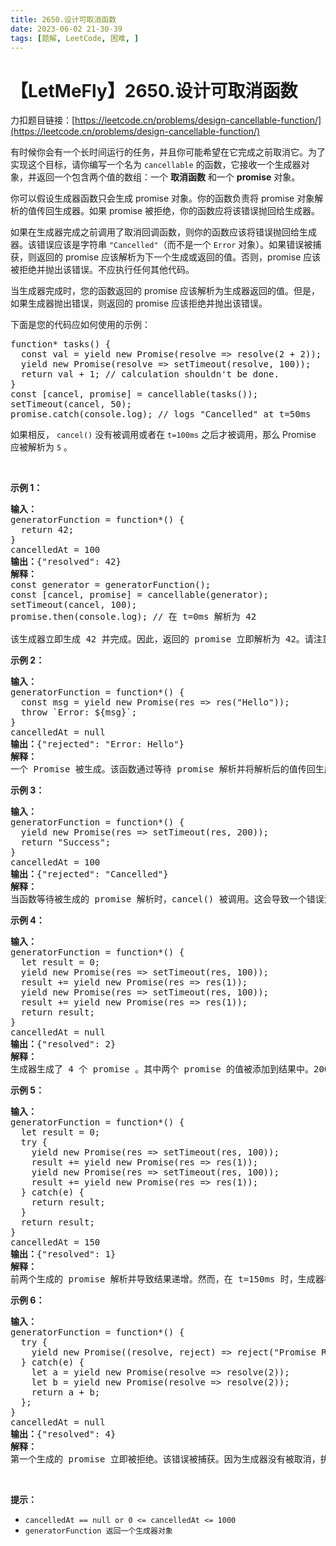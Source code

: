 ```yaml
---
title: 2650.设计可取消函数
date: 2023-06-02 21-30-39
tags: [题解, LeetCode, 困难, ]
---
```


# 【LetMeFly】2650.设计可取消函数

力扣题目链接：[https://leetcode.cn/problems/design-cancellable-function/](https://leetcode.cn/problems/design-cancellable-function/)

<p>有时候你会有一个长时间运行的任务，并且你可能希望在它完成之前取消它。为了实现这个目标，请你编写一个名为 <code>cancellable</code> 的函数，它接收一个生成器对象，并返回一个包含两个值的数组：一个 <strong>取消函数</strong> 和一个 <strong>promise</strong> 对象。</p>

<p>你可以假设生成器函数只会生成 promise 对象。你的函数负责将 promise 对象解析的值传回生成器。如果 promise 被拒绝，你的函数应将该错误抛回给生成器。</p>

<p>如果在生成器完成之前调用了取消回调函数，则你的函数应该将错误抛回给生成器。该错误应该是字符串 <code>"Cancelled"</code>（而不是一个 <code>Error</code> 对象）。如果错误被捕获，则返回的 promise 应该解析为下一个生成或返回的值。否则，promise 应该被拒绝并抛出该错误。不应执行任何其他代码。</p>

<p>当生成器完成时，您的函数返回的 promise 应该解析为生成器返回的值。但是，如果生成器抛出错误，则返回的 promise 应该拒绝并抛出该错误。</p>

<p>下面是您的代码应如何使用的示例：</p>

<pre>
function* tasks() {
  const val = yield new Promise(resolve =&gt; resolve(2 + 2));
  yield new Promise(resolve =&gt; setTimeout(resolve, 100));
  return val + 1; // calculation shouldn't be done.
}
const [cancel, promise] = cancellable(tasks());
setTimeout(cancel, 50);
promise.catch(console.log); // logs "Cancelled" at t=50ms
</pre>

<p>如果相反， <code>cancel()</code> 没有被调用或者在 <code>t=100ms</code> 之后才被调用，那么 Promise 应被解析为 <code>5</code> 。</p>

<p>&nbsp;</p>

<p><strong>示例 1：</strong></p>

<pre>
<b>输入：</b>
generatorFunction = function*() { 
&nbsp; return 42; 
}
cancelledAt = 100
<b>输出：</b>{"resolved": 42}
<strong>解释：</strong>
const generator = generatorFunction();
const [cancel, promise] = cancellable(generator);
setTimeout(cancel, 100);
promise.then(console.log); // 在 t=0ms 解析为 42

该生成器立即生成 42 并完成。因此，返回的 promise 立即解析为 42。请注意，取消已经完成的生成器没有任何作用。
</pre>

<p><strong>示例 2：</strong></p>

<pre>
<strong>输入：</strong>
generatorFunction = function*() { 
&nbsp; const msg = yield new Promise(res =&gt; res("Hello")); 
&nbsp; throw `Error: ${msg}`; 
}
cancelledAt = null
<b>输出：</b>{"rejected": "Error: Hello"}
<strong>解释：</strong>
一个 Promise 被生成。该函数通过等待 promise 解析并将解析后的值传回生成器来处理它。然后抛出一个错误，这会导致 promise 被同样抛出的错误拒绝。
</pre>

<p><strong>示例 3：</strong></p>

<pre>
<b>输入：</b>
generatorFunction = function*() { 
&nbsp; yield new Promise(res =&gt; setTimeout(res, 200)); 
&nbsp; return "Success"; 
}
cancelledAt = 100
<b>输出：</b>{"rejected": "Cancelled"}
<strong>解释：</strong>
当函数等待被生成的 promise 解析时，cancel() 被调用。这会导致一个错误消息被发送回生成器。由于这个错误没有被捕获，返回的 promise 会因为这个错误而被拒绝。
</pre>

<p><strong>示例 4：</strong></p>

<pre>
<strong>输入：</strong>
generatorFunction = function*() { 
&nbsp; let result = 0; 
&nbsp; yield new Promise(res =&gt; setTimeout(res, 100));
&nbsp; result += yield new Promise(res =&gt; res(1)); 
&nbsp; yield new Promise(res =&gt; setTimeout(res, 100)); 
&nbsp; result += yield new Promise(res =&gt; res(1)); 
&nbsp; return result;
}
cancelledAt = null
<b>输出：</b>{"resolved": 2}
<strong>解释：</strong>
生成器生成了 4 个 promise 。其中两个 promise 的值被添加到结果中。200ms 后，生成器以值 2 完成，该值被返回的 promise 解析。
</pre>

<p><strong>示例 5：</strong></p>

<pre>
<b>输入：</b>
generatorFunction = function*() { 
&nbsp; let result = 0; 
&nbsp; try { 
&nbsp;   yield new Promise(res =&gt; setTimeout(res, 100)); 
&nbsp;   result += yield new Promise(res =&gt; res(1)); 
&nbsp;   yield new Promise(res =&gt; setTimeout(res, 100)); 
&nbsp;   result += yield new Promise(res =&gt; res(1)); 
&nbsp; } catch(e) { 
&nbsp;   return result; 
&nbsp; } 
&nbsp; return result; 
}
cancelledAt = 150
<b>输出：</b>{"resolved": 1}
<strong>解释：</strong>
前两个生成的 promise 解析并导致结果递增。然而，在 t=150ms 时，生成器被取消了。发送给生成器的错误被捕获，结果被返回并最终由返回的 promise 解析。
</pre>

<p><strong>示例 6：</strong></p>

<pre>
<b>输入：</b>
generatorFunction = function*() { 
&nbsp; try { 
&nbsp;   yield new Promise((resolve, reject) =&gt; reject("Promise Rejected")); 
&nbsp; } catch(e) { 
&nbsp;   let a = yield new Promise(resolve =&gt; resolve(2));
    let b = yield new Promise(resolve =&gt; resolve(2)); 
&nbsp;   return a + b; 
&nbsp; }; 
}
cancelledAt = null
<b>输出：</b>{"resolved": 4}
<strong>解释：</strong>
第一个生成的 promise 立即被拒绝。该错误被捕获。因为生成器没有被取消，执行继续像往常一样。最终解析为 2 + 2 = 4。</pre>

<p>&nbsp;</p>

<p><strong>提示：</strong></p>

<ul>
	<li><code>cancelledAt == null or 0 &lt;= cancelledAt &lt;= 1000</code></li>
	<li><code>generatorFunction 返回一个生成器对象</code></li>
</ul>


    